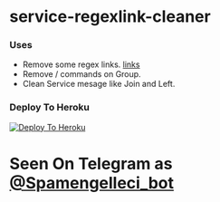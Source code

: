 # service-regexlink-cleaner


### Uses

- Remove some regex links. [links](https://github.com/Tuncay456/spamlinksilmeopmeoksama/blob/555360658aceda14e1045ade2c3fe459cf24f84c/service.py#L26) 
- Remove / commands on Group. 
- Clean Service mesage like Join and Left. 


### Deploy To Heroku

[![Deploy To Heroku](https://www.herokucdn.com/deploy/button.svg)](https://heroku.com/deploy?template=https://github.com/Tuncay456/spamlinksilmeopmeoksama)

# Seen On Telegram as [@Spamengelleci_bot](https://t.me/Spamengelleci_bot) 
